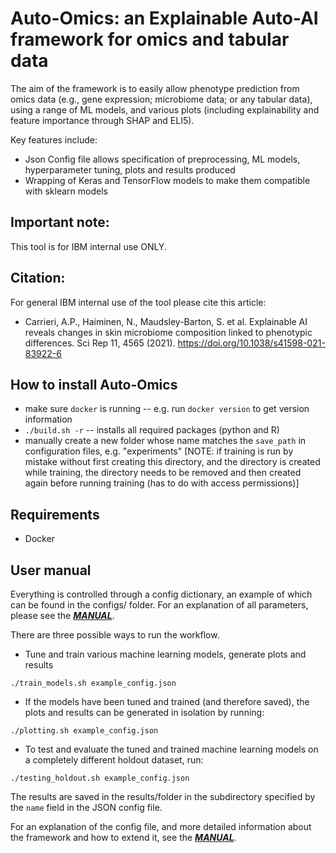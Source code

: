 # Auto-Omics: an Explainable Auto-AI framework for omics and tabular data

The aim of the framework is to easily allow phenotype prediction from omics data (e.g., gene expression; microbiome data; or any tabular data), using a range of ML models, and various plots (including explainability and feature importance through SHAP and ELI5). 

Key features include:

* Json Config file allows specification of preprocessing, ML models, hyperparameter tuning, plots and results produced
* Wrapping of Keras and TensorFlow models to make them compatible with sklearn models

## Important note:
This tool is for IBM internal use ONLY.

## Citation:
For general IBM internal use of the tool please cite this article:
* Carrieri, A.P., Haiminen, N., Maudsley-Barton, S. et al. Explainable AI reveals changes in skin microbiome composition linked to phenotypic differences. Sci Rep 11, 4565 (2021). https://doi.org/10.1038/s41598-021-83922-6

## How to install Auto-Omics
* make sure `docker` is running -- e.g. run `docker version` to get version information
* `./build.sh -r` -- installs all required packages (python and R)
* manually create a new folder whose name matches the `save_path` in configuration files, e.g. "experiments" [NOTE: if training is run by mistake without first creating this directory, and the directory is created while training, the directory needs to be removed and then created again before running training (has to do with access permissions)]

## Requirements
* Docker

## User manual
Everything is controlled through a config dictionary, an example of which can be found in the configs/ folder. For an explanation of all parameters, please see the [***MANUAL***](https://github.ibm.com/acarrieri/Auto-Omics/blob/docker_auto_env/MANUAL.md).

There are three possible ways to run the workflow. 

* Tune and train various machine learning models, generate plots and results
```
./train_models.sh example_config.json
```

* If the models have been tuned and trained (and therefore saved), the plots and results can be generated in isolation by running:
```
./plotting.sh example_config.json
```

* To test and evaluate the tuned and trained machine learning models on a completely different holdout dataset, run:
```
./testing_holdout.sh example_config.json
```

The results are saved in the results/folder in the subdirectory specified by the `name` field in the JSON config file.

For an explanation of the config file, and more detailed information about the framework and how to extend it, see the [***MANUAL***](https://github.ibm.com/acarrieri/Auto-Omics/blob/docker_auto_env/MANUAL.md).

